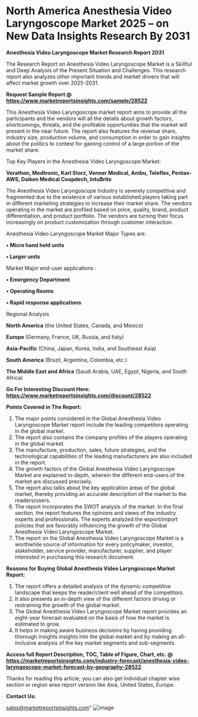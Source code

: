 # North America Anesthesia Video Laryngoscope Market 2025 – on New Data Insights Research By 2031

<strong>Anesthesia Video Laryngoscope Market Research Report 2031</strong>

The Research Report on Anesthesia Video Laryngoscope Market is a Skillful and Deep Analysis of the Present Situation and Challenges. This research report also analyzes other important trends and market drivers that will affect market growth over 2025-2031.

<strong>Request Sample Report @ <a href=https://www.marketreportsinsights.com/sample/28522>https://www.marketreportsinsights.com/sample/28522</a></strong>

This Anesthesia Video Laryngoscope market report aims to provide all the participants and the vendors will all the details about growth factors, shortcomings, threats, and the profitable opportunities that the market will present in the near future. The report also features the revenue share, industry size, production volume, and consumption in order to gain insights about the politics to contest for gaining control of a large portion of the market share.

Top Key Players in the Anesthesia Video Laryngoscope Market:

<strong>Verathon, Medtronic, Karl Storz, Venner Medical, Ambu, Teleflex, Pentax-AWS, Daiken Medical Coopdech, IntuBrite</strong>

The Anesthesia Video Laryngoscope Industry is severely competitive and fragmented due to the existence of various established players taking part in different marketing strategies to increase their market share. The vendors operating in the market are profiled based on price, quality, brand, product differentiation, and product portfolio. The vendors are turning their focus increasingly on product customization through customer interaction.

Anesthesia Video Laryngoscope Market Major Types are:

<strong>• Micro hand held units

• Larger units</strong>

Market Major end-user applications :

<strong>• Emergency Department

• Operating Rooms

• Rapid response applications</strong>

Regional Analysis

</u><strong><b>North America</b></strong> (the United States, Canada, and Mexico)

<strong><b>Europe </b></strong>(Germany, France, UK, Russia, and Italy)

<strong><b>Asia-Pacific</b></strong> (China, Japan, Korea, India, and Southeast Asia)

<strong><b>South America</b></strong> (Brazil, Argentina, Colombia, etc.)

<strong><b>The Middle East and Africa</b></strong> (Saudi Arabia, UAE, Egypt, Nigeria, and South Africa)

<strong>Go For Interesting Discount Here: <a href=https://www.marketreportsinsights.com/discount/28522>https://www.marketreportsinsights.com/discount/28522</a></strong>

<strong>Points Covered in The Report:</strong>
<ol>
  <li>The major points considered in the Global Anesthesia Video Laryngoscope Market report include the leading competitors operating in the global market.</li>
  <li>The report also contains the company profiles of the players operating in the global market.</li>
  <li>The manufacture, production, sales, future strategies, and the technological capabilities of the leading manufacturers are also included in the report.</li>
  <li>The growth factors of the Global Anesthesia Video Laryngoscope Market are explained in-depth, wherein the different end-users of the market are discussed precisely.</li>
  <li>The report also talks about the key application areas of the global market, thereby providing an accurate description of the market to the readers/users.</li>
  <li>The report incorporates the SWOT analysis of the market. In the final section, the report features the opinions and views of the industry experts and professionals. The experts analyzed the export/import policies that are favorably influencing the growth of the Global Anesthesia Video Laryngoscope Market.</li>
  <li>The report on the Global Anesthesia Video Laryngoscope Market is a worthwhile source of information for every policymaker, investor, stakeholder, service provider, manufacturer, supplier, and player interested in purchasing this research document.</li>
</ol>
<strong>Reasons for Buying Global Anesthesia Video Laryngoscope Market Report:</strong>

<ol>
  <li>The report offers a detailed analysis of the dynamic competitive landscape that keeps the reader/client well ahead of the competitors.</li>
  <li>It also presents an in-depth view of the different factors driving or restraining the growth of the global market.</li>
  <li>The Global Anesthesia Video Laryngoscope Market report provides an eight-year forecast evaluated on the basis of how the market is estimated to grow.</li>
  <li>It helps in making aware business decisions by having providing thorough insights insights into the global market and by making an all-inclusive analysis of the key market segments and sub-segments.</li>
</ol>
<strong>Access full Report Description, TOC, Table of Figure, Chart, etc. @ <a href=https://marketreportsinsights.com/industry-forecast/anesthesia-video-laryngoscope-market-forecast-by-geography-28522>https://marketreportsinsights.com/industry-forecast/anesthesia-video-laryngoscope-market-forecast-by-geography-28522</a></strong>


Thanks for reading this article; you can also get individual chapter wise section or region wise report version like Asia, United States, Europe.

<strong>Contact Us:</strong>

sales@marketreportsinsights.com"
![image](https://github.com/user-attachments/assets/0ddeb8ab-d13d-42c9-ada0-eb0c0d48fb4c)
